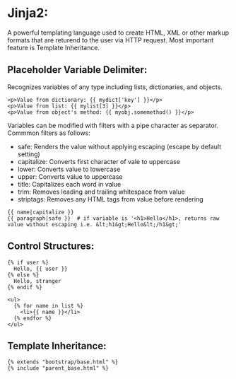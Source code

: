 # Jinja2:
A powerful templating language used to create HTML, XML or other markup formats that are returend to the user via HTTP request. Most important feature is Template Inheritance.

## Placeholder Variable Delimiter:
Recognizes variables of any type including lists, dictionaries, and objects.  
```
<p>Value from dictionary: {{ mydict['key'] }}</p>
<p>Value from list: {{ mylist[3] }}</p>
<p>Value from object's method: {{ myobj.somemethod() }}</p>
```
Variables can be modified with filters with a pipe character as separator. Commmon filters as follows:
- safe: Renders the value without applying escaping (escape by default setting)
- capitalize: Converts first character of vale to uppercase
- lower: Converts value to lowercase
- upper: Converts value to uppercase
- title: Capitalizes each word in value
- trim: Removes leading and trailing whitespace from value
- striptags: Removes any HTML tags from value before rendering
```
{{ name|capitalize }}
{{ paragraph|safe }}  # if variable is '<h1>Hello</h1>, returns raw value without escaping i.e. &lt;h1&gt;Hello&lt;/h1&gt;'
```
## Control Structures:
```
{% if user %}
  Hello, {{ user }}
{% else %}
  Hello, stranger
{% endif %}
```
```
<ul>
  {% for name in list %}
    <li>{{ name }}</li>
  {% endfor %}
</ul>
```
## Template Inheritance:
```
{% extends "bootstrap/base.html" %}
{% include "parent_base.html" %}
```
